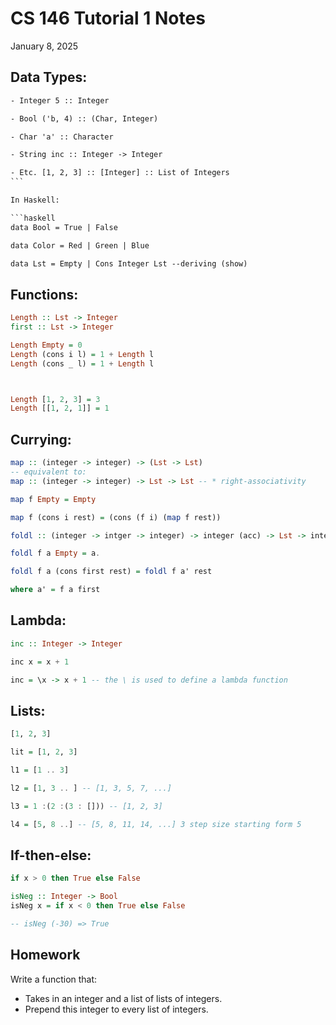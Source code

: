 # CS 146 Tutorial 1 Notes

January 8, 2025

## Data Types:

````txt
- Integer 5 :: Integer

- Bool ('b, 4) :: (Char, Integer)

- Char 'a' :: Character

- String inc :: Integer -> Integer

- Etc. [1, 2, 3] :: [Integer] :: List of Integers
```

In Haskell:

```haskell
data Bool = True | False

data Color = Red | Green | Blue

data Lst = Empty | Cons Integer Lst --deriving (show)
````

## Functions:

```haskell
Length :: Lst -> Integer
first :: Lst -> Integer

Length Empty = 0
Length (cons i l) = 1 + Length l
Length (cons _ l) = 1 + Length l



Length [1, 2, 3] = 3
Length [[1, 2, 1]] = 1
```

## Currying:

```haskell
map :: (integer -> integer) -> (Lst -> Lst)
-- equivalent to:
map :: (integer -> integer) -> Lst -> Lst -- * right-associativity

map f Empty = Empty

map f (cons i rest) = (cons (f i) (map f rest))

foldl :: (integer -> intger -> integer) -> integer (acc) -> Lst -> integer (result)

foldl f a Empty = a.

foldl f a (cons first rest) = foldl f a' rest

where a' = f a first
```

## Lambda:

```haskell
inc :: Integer -> Integer

inc x = x + 1

inc = \x -> x + 1 -- the \ is used to define a lambda function
```

## Lists:

```haskell
[1, 2, 3]

lit = [1, 2, 3]

l1 = [1 .. 3]

l2 = [1, 3 .. ] -- [1, 3, 5, 7, ...]

l3 = 1 :(2 :(3 : [])) -- [1, 2, 3]

l4 = [5, 8 ..] -- [5, 8, 11, 14, ...] 3 step size starting form 5
```

## If-then-else:

```haskell
if x > 0 then True else False

isNeg :: Integer -> Bool
isNeg x = if x < 0 then True else False

-- isNeg (-30) => True
```

## Homework

Write a function that:

-   Takes in an integer and a list of lists of integers.
-   Prepend this integer to every list of integers.

